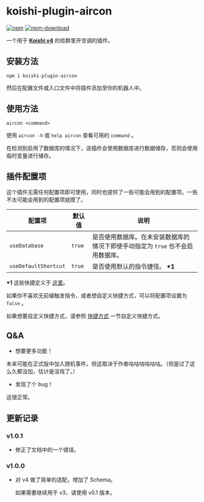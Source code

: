 # koishi-plugin-aircon

[![npm](https://img.shields.io/npm/v/koishi-plugin-aircon?style=flat-square)](https://www.npmjs.com/package/koishi-plugin-aircon)
[![npm-download](https://img.shields.io/npm/dw/koishi-plugin-aircon?style=flat-square)](https://www.npmjs.com/package/koishi-plugin-aircon)

一个用于 **[Koishi v4](https://github.com/koishijs/koishi)** 的给群里开空调的插件。

## 安装方法

```shell
npm i koishi-plugin-aircon
```

然后在配置文件或入口文件中将插件添加至你的机器人中。

## 使用方法

```
aircon <command>
```

使用 `aircon -h` 或 `help aircon` 查看可用的 `command` 。

在检测到启用了数据库的情况下，该插件会使用数据库进行数据储存，否则会使用临时变量进行储存。

## 插件配置项

这个插件无需任何配置项即可使用，同时也提供了一些可能会用到的配置项。一些不太可能会用到的配置项就摸了。

| 配置项 | 默认值  | 说明 |
| - | - | - |
| `useDatabase` | `true` | 是否使用数据库。在未安装数据库的情况下即使手动指定为 `true` 也不会启用数据库。|
| `useDefaultShortcut` | `true` | 是否使用默认的指令捷径。 **\*1** |

**\*1** 这些快捷定义于 [这里](https://github.com/idlist/koishi-plugin-aircon/blob/main/src/core.js#L14)。

如果你不喜欢无前缀触发指令，或者想自定义快捷方式，可以将配置项设置为 `false` 。

如果想要自定义快捷方式，请参照 [快捷方式](https://koishi.js.org/guide/command/execution.html#%E5%BF%AB%E6%8D%B7%E6%96%B9%E5%BC%8F) 一节自定义快捷方式。

## Q&A

- 想要更多功能！

未来可能在正式版中加入随机事件，但这取决于作者咕咕咕咕咕咕。（但是过了这么久都没加，估计是没戏了。）

- 发现了个 bug！

这很正常。

## 更新记录

### v1.0.1

- 修正了文档中的一个错误。

### v1.0.0

- 对 v4 做了简单的适配，增加了 Schema。

  如果需要继续用于 v3，请使用 v0.1 版本。